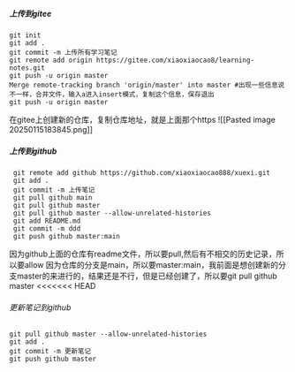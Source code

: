 ##### 上传到gitee
```
git init
git add .
git commit -m 上传所有学习笔记
git remote add origin https://gitee.com/xiaoxiaocao8/learning-notes.git
git push -u origin master
Merge remote-tracking branch 'origin/master' into master #出现一些信息说不一样，合并文件，输入a进入insert模式，复制这个信息，保存退出
git push -u origin master
```
在gitee上创建新的仓库，复制仓库地址，就是上面那个https
![[Pasted image 20250115183845.png]]

##### 上传到github
```
 git remote add github https://github.com/xiaoxiaocao888/xuexi.git
 git add .
 git commit -m 上传笔记
 git pull github main
 git pull github master
 git pull github master --allow-unrelated-histories
 git add README.md
 git commit -m ddd
 git push github master:main

```
因为github上面的仓库有readme文件，所以要pull,然后有不相交的历史记录，所以要allow
因为仓库的分支是main，所以要master:main，我前面是想创建新的分支master的来进行的，结果还是不行，但是已经创建了，所以要git pull github master
<<<<<<< HEAD

###### 更新笔记到github
```
git pull github master --allow-unrelated-histories
git add .
git commit -m 更新笔记
git push github master
```

